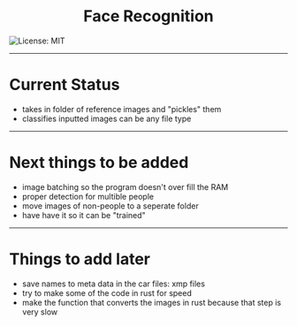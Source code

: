 <h1 align="center">Face Recognition</h1>

![License: MIT](https://img.shields.io/badge/License-MIT-yellow.svg)

---
# Current Status

- takes in folder of reference images and "pickles" them
- classifies inputted images can be any file type

---
# Next things to be added

- image batching so the program doesn't over fill the RAM
- proper detection for multible people
- move images of non-people to a seperate folder
- have have it so it can be "trained"

---
# Things to add later

- save names to meta data in the car files: xmp files
- try to make some of the code in rust for speed
- make the function that converts the images in rust because that step is very slow
